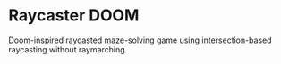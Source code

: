 # Raycaster DOOM
Doom-inspired raycasted maze-solving game using intersection-based raycasting without raymarching.
